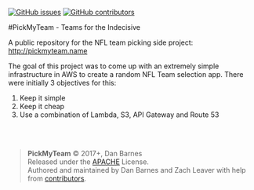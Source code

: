 [![GitHub issues](https://img.shields.io/github/issues/badges/shields.svg)](https://github.com/barnzdan/pickmyteam/issues) [![GitHub contributors](https://img.shields.io/github/contributors/cdnjs/cdnjs.svg)]()

#PickMyTeam - Teams for the Indecisive

A public repository for the NFL team picking side project: http://pickmyteam.name

The goal of this project was to come up with an extremely simple infrastructure in AWS to create a random NFL Team selection app. There were initially 3 objectives for this:

1. Keep it simple
2. Keep it cheap
3. Use a combination of Lambda, S3, API Gateway and Route 53

<br><br>
>**PickMyTeam** © 2017+, Dan Barnes<br>
Released under the [APACHE] License.<br>
Authored and maintained by Dan Barnes and Zach Leaver with help from [contributors][Github contributors].

[APACHE]: https://www.apache.org/licenses/LICENSE-2.0
[Github issues]: https://github.com/barnzdan/pickmyteam/issues
[Github contributors]: https://github.com/barnzdan/pickmyteam/graphs/contributors